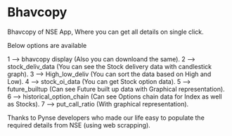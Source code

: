 # Bhavcopy
Bhavcopy of NSE App, Where you can get all details on single click.

Below options are available 

1 --> bhavcopy display (Also you can downloand the same).
2 --> stock_deliv_data (You can see the Stock delivery data with candlestick graph).
3 --> High_low_deliv (You can sort the data based on High and Low).
4 --> stock_oi_data (You can get Stock option data).
5 --> future_builtup (Can see Future built up data with Graphical representation).
6 --> historical_option_chain (Can see Options chain data for Index as well as Stocks).
7 --> put_call_ratio (With graphical representation).

Thanks to Pynse developers who made our life easy to populate the required details from NSE (using web scrapping).
